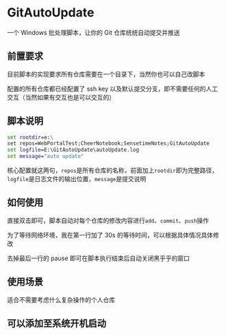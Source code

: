 # GitAutoUpdate

一个 Windows 批处理脚本，让你的 Git 仓库统统自动提交并推送

## 前置要求

目前脚本的实现要求所有仓库需要在一个目录下，当然你也可以自己改脚本

配置的所有仓库都已经配置了 ssh key 以及默认提交分支，即不需要任何的人工交互（当然如果有交互也是可以交互的）

## 脚本说明

```bat
set rootdir=e:\
set repos=WebPortalTest;CheerNotebook;SensetimeNotes;GitAutoUpdate
set logfile=E:\GitAutoUpdate\autoUpdate.log
set message="auto update"
```

核心配置就这两句，`repos`是所有仓库的名称，前面加上`rootdir`即为完整路径，`logfile`是日志文件的输出位置，`message`是提交说明

## 如何使用

直接双击即可，脚本自动对每个仓库的修改内容进行`add`、`commit`、`push`操作

为了等待网络环境，我在第一行加了 30s 的等待时间，可以根据具体情况具体修改

去掉最后一行的 pause 即可在脚本执行结束后自动关闭黑乎乎的窗口

## 使用场景

适合不需要考虑什么复杂操作的个人仓库

## 可以添加至系统开机启动
